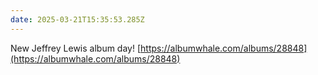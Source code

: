```yaml
---
date: 2025-03-21T15:35:53.285Z
---
```


New Jeffrey Lewis album day! [https://albumwhale.com/albums/28848](https://albumwhale.com/albums/28848)
